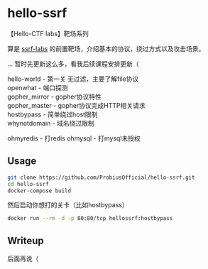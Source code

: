 # hello-ssrf
【Hello-CTF labs】靶场系列

算是 [ssrf-labs](https://github.com/ProbiusOfficial/ssrf-labs)  的前置靶场，介绍基本的协议，绕过方式以及攻击场景。

... 暂时先更新这么多，看我后续课程安排更新（

hello-world - 第一关 无过滤，主要了解file协议  
openwhat - 端口探测  
gopher_mirror - gopher协议特性  
gopher_master - gopher协议完成HTTP相关请求  
hostbypass - 简单绕过host限制  
whynotdomain - 域名绕过限制  
    
ohmyredis - 打redis
ohmysql - 打mysql未授权

## Usage

```bash
git clone https://github.com/ProbiusOfficial/hello-ssrf.git
cd hello-ssrf
docker-compose build
```
然后启动你想打的关卡（比如hostbypass）
```bash
docker run --rm -d -p 80:80/tcp hellossrf:hostbypass
```

## Writeup
后面再说（
